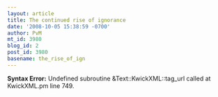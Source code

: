 ```yaml
---
layout: article
title: The continued rise of ignorance
date: '2008-10-05 15:38:59 -0700'
author: PvM
mt_id: 3980
blog_id: 2
post_id: 3980
basename: the_rise_of_ign
---
```

<p><strong>Syntax Error:</strong> Undefined subroutine &Text::KwickXML::tag_url called at KwickXML.pm line 749.
</p>
